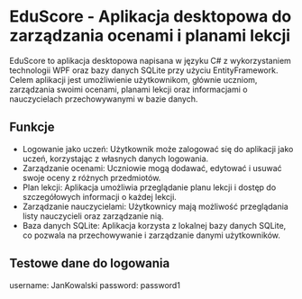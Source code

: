 # EduScore - Aplikacja desktopowa do zarządzania ocenami i planami lekcji


EduScore to aplikacja desktopowa napisana w języku C# z wykorzystaniem technologii WPF oraz bazy danych SQLite przy użyciu EntityFramework. Celem aplikacji jest umożliwienie użytkownikom, głównie uczniom, zarządzania swoimi ocenami, planami lekcji oraz informacjami o nauczycielach przechowywanymi w bazie danych.
## Funkcje
- Logowanie jako uczeń: Użytkownik może zalogować się do aplikacji jako uczeń, korzystając z własnych danych logowania.
- Zarządzanie ocenami: Uczniowie mogą dodawać, edytować i usuwać swoje oceny z różnych przedmiotów.
- Plan lekcji: Aplikacja umożliwia przeglądanie planu lekcji i dostęp do szczegółowych informacji o każdej lekcji.
- Zarządzanie nauczycielami: Użytkownicy mają możliwość przeglądania listy nauczycieli oraz zarządzanie nią.
- Baza danych SQLite: Aplikacja korzysta z lokalnej bazy danych SQLite, co pozwala na przechowywanie i zarządzanie danymi użytkowników.

## Testowe dane do logowania
username: JanKowalski
password: password1

